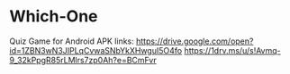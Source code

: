 # Which-One
Quiz Game for Android
APK links:
https://drive.google.com/open?id=1ZBN3wN3JIPLqCvwaSNbYkXHwguI5O4fo
https://1drv.ms/u/s!Avmq-9_32kPpgR85rLMlrs7zp0Ah?e=BCmFvr
